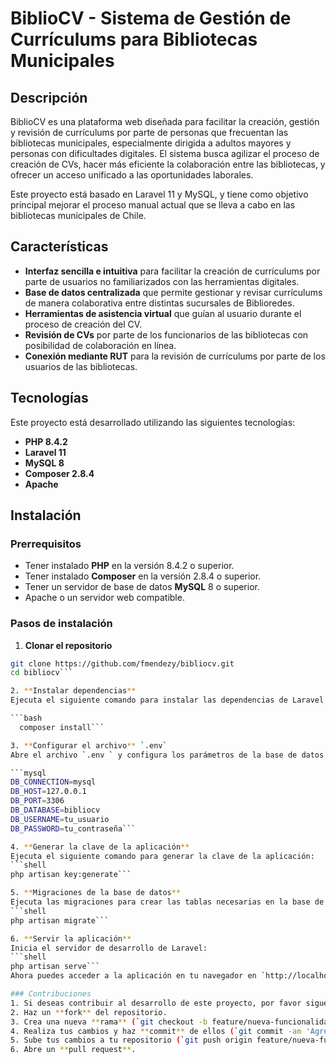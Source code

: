 # BiblioCV - Sistema de Gestión de Currículums para Bibliotecas Municipales

## Descripción

BiblioCV es una plataforma web diseñada para facilitar la creación, gestión y revisión de currículums por parte de personas que frecuentan las bibliotecas municipales, especialmente dirigida a adultos mayores y personas con dificultades digitales. El sistema busca agilizar el proceso de creación de CVs, hacer más eficiente la colaboración entre las bibliotecas, y ofrecer un acceso unificado a las oportunidades laborales. 

Este proyecto está basado en Laravel 11 y MySQL, y tiene como objetivo principal mejorar el proceso manual actual que se lleva a cabo en las bibliotecas municipales de Chile.

## Características

- **Interfaz sencilla e intuitiva** para facilitar la creación de currículums por parte de usuarios no familiarizados con las herramientas digitales.
- **Base de datos centralizada** que permite gestionar y revisar currículums de manera colaborativa entre distintas sucursales de Biblioredes.
- **Herramientas de asistencia virtual** que guían al usuario durante el proceso de creación del CV.
- **Revisión de CVs** por parte de los funcionarios de las bibliotecas con posibilidad de colaboración en línea.
- **Conexión mediante RUT** para la revisión de currículums por parte de los usuarios de las bibliotecas.

## Tecnologías

Este proyecto está desarrollado utilizando las siguientes tecnologías:

- **PHP 8.4.2**
- **Laravel 11**
- **MySQL 8**
- **Composer 2.8.4**
- **Apache**

## Instalación

### Prerrequisitos

- Tener instalado **PHP** en la versión 8.4.2 o superior.
- Tener instalado **Composer** en la versión 2.8.4 o superior.
- Tener un servidor de base de datos **MySQL** 8 o superior.
- Apache o un servidor web compatible.

### Pasos de instalación

1. **Clonar el repositorio**

```bash
git clone https://github.com/fmendezy/bibliocv.git
cd bibliocv```

2. **Instalar dependencias**
Ejecuta el siguiente comando para instalar las dependencias de Laravel:

```bash
  composer install```

3. **Configurar el archivo** `.env`
Abre el archivo `.env ` y configura los parámetros de la base de datos:

```mysql
DB_CONNECTION=mysql
DB_HOST=127.0.0.1
DB_PORT=3306
DB_DATABASE=bibliocv
DB_USERNAME=tu_usuario
DB_PASSWORD=tu_contraseña```

4. **Generar la clave de la aplicación**
Ejecuta el siguiente comando para generar la clave de la aplicación:
```shell
php artisan key:generate```

5. **Migraciones de la base de datos**
Ejecuta las migraciones para crear las tablas necesarias en la base de datos:
```shell
php artisan migrate```

6. **Servir la aplicación**
Inicia el servidor de desarrollo de Laravel:
```shell
php artisan serve```
Ahora puedes acceder a la aplicación en tu navegador en `http://localhost:8000`

### Contribuciones
1. Si deseas contribuir al desarrollo de este proyecto, por favor sigue los siguientes pasos:
2. Haz un **fork** del repositorio.
3. Crea una nueva **rama** (`git checkout -b feature/nueva-funcionalidad`).
4. Realiza tus cambios y haz **commit** de ellos (`git commit -am 'Agrega nueva funcionalidad'`).
5. Sube tus cambios a tu repositorio (`git push origin feature/nueva-funcionalidad`).
6. Abre un **pull request**.
